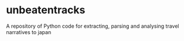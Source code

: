 # unbeatentracks
A repository of Python code for extracting, parsing and analysing travel narratives to japan

